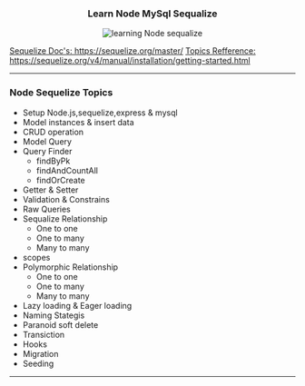<h3 align="center">Learn Node MySql Sequalize</h3>

<p align="center">
<img src="https://miro.medium.com/max/1400/1*SEfonxxMIktyFJWwA_oTTg.png" alt="learning Node sequalize" >
</p>
<a href="https://sequelize.org/master/" >Sequelize Doc's: https://sequelize.org/master/</a>
<a href="https://sequelize.org/v4/manual/installation/getting-started.html" >Topics Refference: https://sequelize.org/v4/manual/installation/getting-started.html</a>

------------------------------

### Node Sequelize Topics
* Setup Node.js,sequelize,express & mysql
* Model instances & insert data
* CRUD operation
* Model Query
* Query Finder
  * findByPk
  * findAndCountAll
  * findOrCreate
* Getter & Setter
* Validation & Constrains
* Raw Queries
* Sequalize Relationship
  * One to one
  * One to many
  * Many to many
* scopes
* Polymorphic Relationship
  * One to one
  * One to many
  * Many to many
* Lazy loading & Eager loading
* Naming Stategis
* Paranoid soft delete
* Transiction
* Hooks
* Migration
* Seeding

----------------------------
